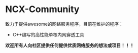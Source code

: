 # NCX-Community
致力于提供awesome的网络服务程序，目前在维护的程序：
- C++编写的高性能单核内网穿透工具

**欢迎所有人向社区提供任何提供优质网络服务的想法或项目！！！**
